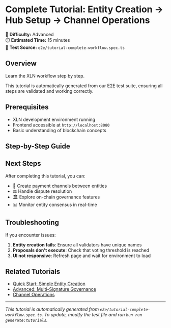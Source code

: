 # Complete Tutorial: Entity Creation → Hub Setup → Channel Operations

🔴 **Difficulty:** Advanced  
⏱️ **Estimated Time:** 15 minutes  
🧪 **Test Source:** `e2e/tutorial-complete-workflow.spec.ts`

## Overview

Learn the XLN workflow step by step.

This tutorial is automatically generated from our E2E test suite, ensuring all steps are validated and working correctly.

## Prerequisites

- XLN development environment running
- Frontend accessible at `http://localhost:8080`
- Basic understanding of blockchain concepts

## Step-by-Step Guide



## Next Steps

After completing this tutorial, you can:

- 🔗 Create payment channels between entities
- ⚖️ Handle dispute resolution
- 🏛️ Explore on-chain governance features
- 📊 Monitor entity consensus in real-time

## Troubleshooting

If you encounter issues:

1. **Entity creation fails**: Ensure all validators have unique names
2. **Proposals don't execute**: Check that voting threshold is reached
3. **UI not responsive**: Refresh page and wait for environment to load

## Related Tutorials

- [Quick Start: Simple Entity Creation](./quick-start-simple-entity-creation.md)
- [Advanced: Multi-Signature Governance](./advanced-multi-signature-governance.md)
- [Channel Operations](./channel-operations.md)

---

*This tutorial is automatically generated from `e2e/tutorial-complete-workflow.spec.ts`. To update, modify the test file and run `bun run generate:tutorials`.*
